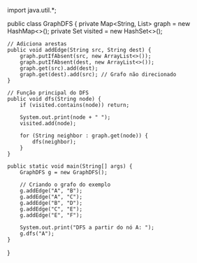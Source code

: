 import java.util.*;

public class GraphDFS {
    private Map<String, List<String>> graph = new HashMap<>();
    private Set<String> visited = new HashSet<>();

    // Adiciona arestas
    public void addEdge(String src, String dest) {
        graph.putIfAbsent(src, new ArrayList<>());
        graph.putIfAbsent(dest, new ArrayList<>());
        graph.get(src).add(dest);
        graph.get(dest).add(src); // Grafo não direcionado
    }

    // Função principal do DFS
    public void dfs(String node) {
        if (visited.contains(node)) return;

        System.out.print(node + " ");
        visited.add(node);

        for (String neighbor : graph.get(node)) {
            dfs(neighbor);
        }
    }

    public static void main(String[] args) {
        GraphDFS g = new GraphDFS();

        // Criando o grafo do exemplo
        g.addEdge("A", "B");
        g.addEdge("A", "C");
        g.addEdge("B", "D");
        g.addEdge("C", "E");
        g.addEdge("E", "F");

        System.out.print("DFS a partir do nó A: ");
        g.dfs("A");
    }
}

